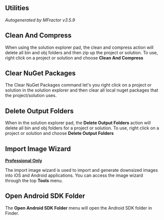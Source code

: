 ## Utilities
*Autogenerated by MFractor v3.5.9*
## Clean And Compress

When using the solution explorer pad, the clean and compress action will delete all bin and obj folders and then zip up the project or solution. To use, right click on a project or solution and choose **Clean And Compress**


## Clear NuGet Packages

The Clear NuGet Packages command let's you right click on a project or solution in the solution explorer and then clear all local nuget packages that the project/solution uses.


## Delete Output Folders

When in the solution explorer pad, the **Delete Output Folders** action will delete all bin and obj folders for a project or solution. To use, right click on a project or solution and choose **Delete Output Folders**


## Import Image Wizard

**[Professional Only](https://www.mfractor.com/buy?utm_source=docs&utm_medium=professional_only)**

The import image wizard is used to import and generate downsized images into iOS and Android applications. You can access the image wizard through the top **Tools** menu.


## Open Android SDK Folder

The **Open Android SDK Folder** menu will open the Android SDK folder in Finder. 


